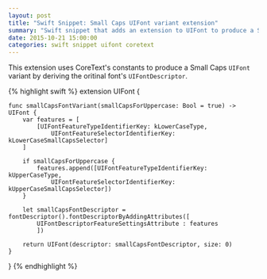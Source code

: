 ```yaml
---
layout: post
title: "Swift Snippet: Small Caps UIFont variant extension"
summary: "Swift snippet that adds an extension to UIFont to produce a Small Caps variant UIFont."
date: 2015-10-21 15:00:00
categories: swift snippet uifont coretext
---
```



This extension uses CoreText's constants to produce a Small Caps `UIFont` variant by deriving the oritinal font's 
`UIFontDescriptor`.


{% highlight swift %}
extension UIFont {
	
	func smallCapsFontVariant(smallCapsForUppercase: Bool = true) -> UIFont {
		var features = [
			[UIFontFeatureTypeIdentifierKey: kLowerCaseType,
				UIFontFeatureSelectorIdentifierKey: kLowerCaseSmallCapsSelector]
		]
		
		if smallCapsForUppercase {
			features.append([UIFontFeatureTypeIdentifierKey: kUpperCaseType,
				UIFontFeatureSelectorIdentifierKey: kUpperCaseSmallCapsSelector])
		}
		
		let smallCapsFontDescriptor = fontDescriptor().fontDescriptorByAddingAttributes([
			UIFontDescriptorFeatureSettingsAttribute : features
			])
		
		return UIFont(descriptor: smallCapsFontDescriptor, size: 0)
	}
}
{% endhighlight %}
